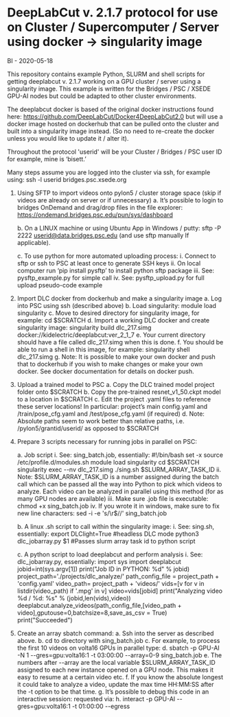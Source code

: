 # DeepLabCut v. 2.1.7 protocol for use on Cluster / Supercomputer / Server using docker -> singularity image
BI - 2020-05-18

This repository contains example Python, SLURM and shell scripts for getting deeplabcut v. 2.1.7 working on a GPU cluster / server using a singularity image. This example is written for the Bridges / PSC / XSEDE GPU-AI nodes but could be adapted to other cluster environments.

The deeplabcut docker is based of the original docker instructions found here: https://github.com/DeepLabCut/Docker4DeepLabCut2.0 but will use a docker image hosted on dockerhub that can be pulled onto the cluster and built into a singularity image instead. (So no need to re-create the docker unless you would like to update it / alter it).

Throughout the protocol 'userid' will be your Cluster / Bridges / PSC user ID for example, mine is ‘bisett.’

Many steps assume you are logged into the cluster via ssh, for example using:
ssh -l userid bridges.psc.xsede.org

1) Using SFTP to import videos onto pylon5 / cluster storage space (skip if videos are already on server or if unnecessary)
	a. It’s possible to login to bridges OnDemand and drag/drop files in the file explorer:
		https://ondemand.bridges.psc.edu/pun/sys/dashboard

	b. On a LINUX machine or using Ubuntu App in Windows / putty:
		sftp -P 2222 userid@data.bridges.psc.edu
		(and use sftp manually If applicable).

	c.	To use python for more automated uploading process:
		i.	Connect to sftp or ssh to PSC at least once to generate SSH keys
		ii.	On local computer run ‘pip install pysftp’ to install python sftp package
		iii.	See: pysftp_example.py for simple call
		iv.	See: pysftp_upload.py for full upload pseudo-code example
		
2) Import DLC docker from dockerhub and make a singularity image
	a. Log into PSC using ssh (described above)
	b. Load singularity: module load singularity
	c. Move to desired directory for singularity image, for example: cd $SCRATCH
	d. Import a working DLC docker and create singularity image:
		singularity build dlc_217.simg docker://kidelectric/deeplabcut:ver_2_1_7
	e. Your current directory should have a file called dlc_217.simg when this is done.
	f. You should be able to run a shell in this image, for example:
		singularity shell dlc_217.simg 
	g. Note: It is possible to make your own docker and push that to dockerhub if you wish to make changes or make your 		own docker. See docker documentation for details on docker push.
3) Upload a trained model to PSC
	a. Copy the DLC trained model project folder onto $SCRATCH 
	b. Copy the pre-trained resnet_v1_50.ckpt model to a location in $SCRATCH
	c. Edit the project .yaml files to reference these server locations! In particular: project’s main config.yaml and /train/pose_cfg.yaml and /test/pose_cfg.yaml (if required)
	d. Note: Absolute paths seem to work better than relative paths, i.e. /pylon5/grantid/userid/ as opposed to $SCRATCH
4) Prepare 3 scripts necessary for running jobs in parallel on PSC:

	a. Job script
		i. See: sing_batch.job, essentially:
		#!/bin/bash
		set -x
		source /etc/profile.d/modules.sh
		module load singularity
		cd $SCRATCH
		singularity exec --nv dlc_217.simg ./sing.sh $SLURM_ARRAY_TASK_ID
		ii. Note: $SLURM_ARRAY_TASK_ID is a number assigned during the batch call which can be passed all the way into Python to pick which videos to analyze. Each video can be analyzed in parallel using this method (for as many GPU nodes are available)
		iii. Make sure .job file is executable: chmod +x sing_batch.job
		iv. If you wrote it in windows, make sure to fix new line characters:
			sed -i -e 's/\r$//' sing_batch.job

	b. A linux .sh script to call within the singularity image:
		i. See: sing.sh, essentially:
		export DLClight=True #headless DLC mode
		python3 dlc_jobarray.py $1 #Passes slurm array task id to python script

	c. A python script to load deeplabcut and perform analysis
		i. See: dlc_jobarray.py, essentially:
		import sys
		import deeplabcut
		jobid=int(sys.argv[1])
		print("Job ID in PYTHON: %d" % jobid)
		project_path='./projects/dlc_analyze/'
		path_config_file = project_path + 'config.yaml'
		video_path= project_path + 'videos/'
		vids=[v for v in listdir(video_path) if '.mpg' in v]
		video=vids[jobid]
		print("Analyzing video %d / %d: %s" % (jobid,len(vids),video))
		deeplabcut.analyze_videos(path_config_file,[video_path + video],gputouse=0,batchsize=8,save_as_csv = True)
		print("Succeeded")

5) Create an array sbatch command:
	a. Ssh into the server as described above.
	b. cd to directory with sing_batch.job
	c. For example, to process the first 10 videos on volta16 GPUs in parallel type:
	d. sbatch -p GPU-AI -N 1 --gres=gpu:volta16:1 -t 03:00:00 --array=0-9 sing_batch.job
	e. The numbers after --array are the local variable $SLURM_ARRAY_TASK_ID assigned to each new instance opened on a GPU node. This makes it easy to resume at a certain video etc. 
	f. If you know the absolute longest it could take to analyze a video, update the max time HH:MM:SS after the -t option to be that time.
	g. It’s possible to debug this code in an interactive session: requested via:
	h. interact -p GPU-AI --gres=gpu:volta16:1 -t 01:00:00 --egress
